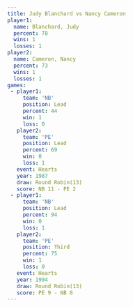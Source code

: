 ```yaml
---
title: Judy Blanchard vs Nancy Cameron
player1:               
  name: Blanchard, Judy
  percent: 78          
  wins: 1              
  losses: 1            
player2:               
  name: Cameron, Nancy 
  percent: 73          
  wins: 1              
  losses: 1            
games:
 - player1:        
     team: 'NB'    
     position: Lead
     percent: 44   
     win: 1        
     loss: 0       
   player2:        
     team: 'PE'    
     position: Lead
     percent: 69   
     win: 0        
     loss: 1       
   event: Hearts        
   year: 1987           
   draw: Round Robin(13)
   score: NB 11 - PE 2  
 - player1:        
     team: 'NB'    
     position: Lead
     percent: 94   
     win: 0        
     loss: 1       
   player2:         
     team: 'PE'     
     position: Third
     percent: 75    
     win: 1         
     loss: 0        
   event: Hearts        
   year: 1994           
   draw: Round Robin(13)
   score: PE 9 - NB 8   
---
```

